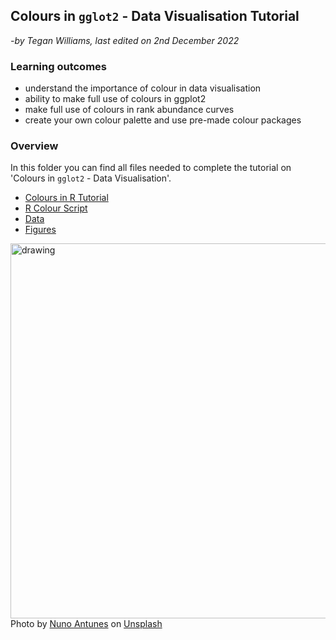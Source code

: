 ## Colours in `gglot2` - Data Visualisation Tutorial 
  *-by Tegan Williams, last edited on 2nd December 2022*
  
### Learning outcomes

- understand the importance of colour in data visualisation
- ability to make full use of colours in ggplot2 
- make full use of colours in rank abundance curves 
- create your own colour palette and use pre-made colour packages

### Overview

In this folder you can find all files needed to complete the tutorial on 'Colours in `gglot2` - Data Visualisation'.

- [Colours in R Tutorial](/Tutorial/Colours_in_ggplot2_Tutorial.md)
- [R Colour Script](/Tutorial/ColourScript.R)
- [Data](/Tutorial/RankAbundance.csv)
- [Figures](/Tutorial/Figures)

<img src="Figures/waterfallunsplash.jpg" alt="drawing" width="600"/>
Photo by <a href="https://unsplash.com/@onun?utm_source=unsplash&utm_medium=referral&utm_content=creditCopyText">Nuno Antunes</a> on <a href="https://unsplash.com/s/photos/moss-rainbow?utm_source=unsplash&utm_medium=referral&utm_content=creditCopyText">Unsplash</a>
  
